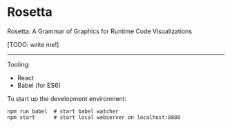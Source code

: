# Rosetta

Rosetta: A Grammar of Graphics for Runtime Code Visualizations

[TODO: write me!]

---
Tooling:

- React
- Babel (for ES6)

To start up the development environment:

    npm run babel  # start babel watcher
    npm start      # start local webserver on localhost:8888
